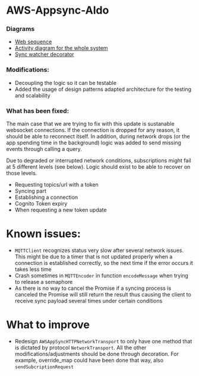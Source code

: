 # AWS-Appsync-Aldo


### Diagrams
- [Web sequence](https://www.lucidchart.com/invitations/accept/b60444f2-6543-4d62-9c13-12fdfdc07a5c)
- [Activity diagram for the whole system](https://www.lucidchart.com/invitations/accept/8b91585b-3901-46cd-992a-b5caea1e22c5)
- [Sync watcher decorator](https://www.lucidchart.com/invitations/accept/291451e2-b3b5-47ef-8d1d-fe488cc7c319)


### Modifications:
- Decoupling the logic so it can be testable
- Added the usage of design patterns adapted architecture for the testing and scalability


### What has been fixed:
The main case that we are trying to fix with this update is sustanable websocket connections. If the connection is dropped for any reason, it should be able to reconnect itself. In addition, during network drops (or the app spending time in the background) logic was added to send missing events through calling a query.

Due to degraded or interrupted network conditions, subscriptions might fail at 5 different levels (see below). Logic should exist to be able to recover on those levels.
- Requesting topics/url with a token
- Syncing part
- Establishing a connection
- Cognito Token expiry
- When requesting a new token update


# Known issues:
- `MQTTClient` recognizes status very slow after several network issues. This might be due to a timer that is not updated properly when a connection is established correctly, so the next time if the error occurs it takes less time
- Crash sometimes in `MQTTEncoder` in function `encodeMessage` when trying to release a semaphore 
- As there is no way to cancel the Promise if a syncing process is canceled the Promise will still return the result thus causing the client to receive sync payload several times under certain conditions

# What to improve 
- Redesign `AWSAppSyncHTTPNetworkTransport` to only have one method that is dictated by protocol `NetworkTransport`. All the other modifications/adjustments should be done through decoration. For example, override_map could have been done that way, also `sendSubcriptionRequest`

